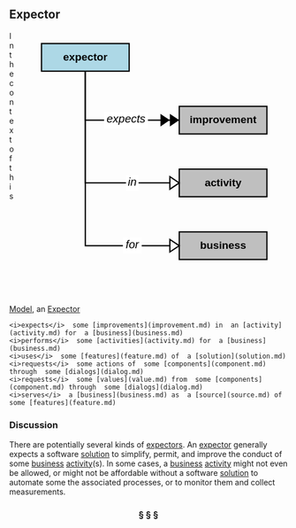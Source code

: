 ## Expector

<div  style="float: right; margin: 20px"><svg width="12cm" height="12cm" viewbox="10 8 350 400" xmlns="http://www.w3.org/2000/svg" xmlns:xlink="http://www.w3.org/1999/xlink"><a xlink:href="expector.html"><g><rect style="fill: #add8e6" width="140" height="44" x="10" y="10"/><rect style="fill: none; fill-opacity: 0; stroke-width: 2; stroke: #000000" width="140" height="44" x="10" y="10"/><text style="fill: #000000; text-anchor: middle; font-family: sans-serif; font-style: normal; font-weight: 700" font-size="17" x="80" y="37"><tspan x="80" y="37">expector</tspan></text></g></a><a xlink:href="improvement.html"><g><rect style="fill: #bfbfbf" width="140" height="44" x="230" y="110"/><rect style="fill: none; fill-opacity: 0; stroke-width: 2; stroke: #000000" width="140" height="44" x="230" y="110"/><text style="fill: #000000; text-anchor: middle; font-family: sans-serif; font-style: normal; font-weight: 700" font-size="17" x="300" y="137"><tspan x="300" y="137">improvement</tspan></text></g></a><a xlink:href="activity.html"><g><rect style="fill: #bfbfbf" width="140" height="44" x="230" y="210"/><rect style="fill: none; fill-opacity: 0; stroke-width: 2; stroke: #000000" width="140" height="44" x="230" y="210"/><text style="fill: #000000; text-anchor: middle; font-family: sans-serif; font-style: normal; font-weight: 700" font-size="17" x="300" y="237"><tspan x="300" y="237">activity</tspan></text></g></a><a xlink:href="business.html"><g><rect style="fill: #bfbfbf" width="140" height="44" x="230" y="310"/><rect style="fill: none; fill-opacity: 0; stroke-width: 2; stroke: #000000" width="140" height="44" x="230" y="310"/><text style="fill: #000000; text-anchor: middle; font-family: sans-serif; font-style: normal; font-weight: 700" font-size="17" x="300" y="337"><tspan x="300" y="337">business</tspan></text></g></a><g><polyline style="fill: none; fill-opacity: 0; stroke-width: 2; stroke: #000000" points="230,132 80,132 80,54"/><polygon points="230,132 215,142 215,122" style="fill: #000000"/><polygon points="215,132 200,142 200,122" style="fill: #000000"/><g><rect style="fill: #ffffff" width="70" height="26" x="110" y="119"/><text style="fill: #000000; text-anchor: middle; font-family: sans-serif; font-style: italic; font-weight: normal" font-size="18" x="145" y="136"><tspan x="145" y="136">expects</tspan></text></g></g><g><polyline style="fill: none; fill-opacity: 0; stroke-width: 2; stroke: #000000" points="215,232 80,232 80,54"/><polygon points="230,232 215,242 215,222" style="fill: none; fill-opacity: 0; stroke-width: 2; stroke: #000000"/><g><rect style="fill: #ffffff" width="20" height="26" x="145" y="219"/><text style="fill: #000000; text-anchor: middle; font-family: sans-serif; font-style: italic; font-weight: normal" font-size="18" x="155" y="236"><tspan x="155" y="236">in</tspan></text></g></g><g><polyline style="fill: none; fill-opacity: 0; stroke-width: 2; stroke: #000000" points="215,332 80,332 80,54"/><polygon points="230,332 215,342 215,322" style="fill: none; fill-opacity: 0; stroke-width: 2; stroke: #000000"/><g><rect style="fill: #ffffff" width="30" height="26" x="140" y="319"/><text style="fill: #000000; text-anchor: middle; font-family: sans-serif; font-style: italic; font-weight: normal" font-size="18" x="155" y="336"><tspan x="155" y="336">for</tspan></text></g></g></svg></div>

In the context of this [Model](model.md), an [Expector](expector.md)

```
<i>expects</i>  some [improvements](improvement.md) in  an [activity](activity.md) for  a [business](business.md)
<i>performs</i>  some [activities](activity.md) for  a [business](business.md)
<i>uses</i>  some [features](feature.md) of  a [solution](solution.md)
<i>requests</i>  some actions of  some [components](component.md) through  some [dialogs](dialog.md)
<i>requests</i>  some [values](value.md) from  some [components](component.md) through  some [dialogs](dialog.md)
<i>serves</i>  a [business](business.md) as  a [source](source.md) of  some [features](feature.md)
```

### Discussion

There are potentially several kinds of [expectors](expector.md).
An [expector](expector.md) generally expects a software [solution](solution.md) to simplify, permit, and improve the conduct of some [business](business.md) [activity](activity.md)(s).
In some cases, a [business](business.md) [activity](activity.md) might not even be allowed, or might not be affordable without a software [solution](solution.md)
to automate some the associated processes, or to monitor them and collect measurements.


<h3 align="center"><b>&sect; &sect; &sect;</b></h3>
